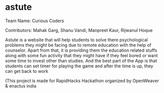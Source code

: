 # astute
Team Name: Curious Coders

Contributors: Mahak Garg, Shanu Vandi, Manpreet Kaur, Rijwanul Hoque

Astute is a website that will help students to solve there psychological problems they might be facing due to remote education with the help of counselor. Apart from that, it is providing them the education related stuffs along with some fun activity that they might have if they feel bored or want some time to invest other than studies. And the best part of the App is that students can set timer for playing the game and after the time is up, they can get back to work

(This project is made for RapidHacks Hackathon organized by OpenWeaver & enactus india
